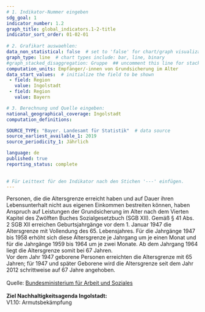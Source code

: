 ```yaml
---
# 1. Indikator-Nummer eingeben 
sdg_goal: 1 
indicator_number: 1.2
graph_title: global_indicators.1-2-title
indicator_sort_order: 01-02-01
 
# 2. Grafikart auswaehlen: 
data_non_statistical: false  # set to 'false' for chart/graph visualization 
graph_type: line  # chart types include: bar, line, binary 
#graph_stacked_disaggregation: Gruppe  ## uncomment this line for stacked bars. eplace 'Geschlecht' with the field of aggregation. 
computation_units: Empfänger/-innen von Grundsicherung im Alter 
data_start_values:  # initialize the field to be shown  
 - field: Region 
   value: Ingolstadt 
 - field: Region 
   value: Bayern 

# 3. Berechnung und Quelle eingeben: 
national_geographical_coverage: Ingolstadt 
computation_definitions: 

SOURCE_TYPE: "Bayer. Landesamt für Statistik"  # data source  
source_earliest_available_1: 2019
source_periodicity_1: Jährlich

language: de   
published: true 
reporting_status: complete
 
 
# Für Leittext für den Indikator nach den Stichen '---' einfügen. 
---
```


Personen, die die Altersgrenze erreicht haben und auf Dauer ihren Lebensunterhalt nicht aus eigenen Einkommen bestreiten können, haben Anspruch auf Leistungen der Grundsicherung im Alter nach dem Vierten Kapitel des Zwölften Buches Sozialgesetzbuch (SGB XII). Gemäß § 41 Abs. 2 SGB XII erreichen Geburtsjahrgänge vor dem 1. Januar 1947 die Altersgrenze mit Vollendung des 65. Lebensjahres. Für die Jahrgänge 1947 bis 1958 erhöht sich diese Altersgrenze je Jahrgang um je einen Monat und für die Jahrgänge 1959 bis 1964 um je zwei Monate. Ab dem Jahrgang 1964 liegt die Altersgrenze somit bei 67 Jahren.<br>
Vor dem Jahr 1947 geborene Personen erreichten die Altersgrenze mit 65 Jahren; für 1947 und später Geborene wird die Altersgrenze seit dem Jahr 2012 schrittweise auf 67 Jahre angehoben. <br>
<br>
Quelle: <a href="https://www.bmas.de/DE/Soziales/Rente-und-Altersvorsorge/Fakten-zur-Rente/Grundsicherung-im-Alter/grundsicherung-im-alter.html#:~:text=Grundsicherung%20im%20Alter%20erhalten%20alle,Einkommen%20von%20unter%20400%20Euro.">Bundesministerium für Arbeit und Soziales</a><br>
<br>
<b>Ziel Nachhaltigkeitsagenda Ingolstadt:</b><br>
V1.10: Armutsbekämpfung
